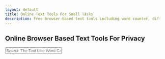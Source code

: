 ```yaml
---
layout: default
title: Online Text Tools For Small Tasks
description: Free browser-based text tools including word counter, diff checker, markdown editor, and Lorem Ipsum generator. Fast, offline capable, and easy to use.;
---
```

<script type="application/ld+json">
{
  "@context": "https://schema.org",
  "@type": "ItemList",
  "name": "ReptileBirds Text Utilities",
  "description": "Free browser-based text tools including word counter, diff checker, markdown editor, and Lorem Ipsum generator. Fast, offline capable, and easy to use.",
  "itemListElement": [
    {
      "@type": "ListItem",
      "position": 1,
      "item": {
        "@type": "SoftwareApplication",
        "name": "Word Counter and Text Analyzer — Free Online Tool",
        "url": "https://reptilebirds.com/word-counter",
        "description": "Count words, analyze punctuation and text features. Browser-based and free to use.",
        "applicationCategory": "Text Tool",
        "operatingSystem": "Browser",
        "keywords": "word counter, text analyzer, punctuation checker, online word count, text statistics"
      }
    },
    {
      "@type": "ListItem",
      "position": 2,
      "item": {
        "@type": "SoftwareApplication",
        "name": "Diff Checker — Online File and Text Difference Tool",
        "url": "https://reptilebirds.com/diff-checker",
        "description": "Instantly compare text or files to highlight differences. Easy and free.",
        "applicationCategory": "Text Tool",
        "operatingSystem": "Browser",
        "keywords": "diff checker, compare text online, file difference checker, text comparison tool"
      }
    },
    {
      "@type": "ListItem",
      "position": 3,
      "item": {
        "@type": "SoftwareApplication",
        "name": "Markdown Editor with Live Preview — Free & Offline",
        "url": "https://reptilebirds.com/best-md-editor",
        "description": "Create and edit Markdown with live preview, tables, and code blocks. Offline & free.",
        "applicationCategory": "Text Tool",
        "operatingSystem": "Browser",
        "keywords": "markdown editor, md editor, markdown preview, offline markdown editor, readme editor"
      }
    },
    {
      "@type": "ListItem",
      "position": 4,
      "item": {
        "@type": "SoftwareApplication",
        "name": "Lorem Ipsum Generator — Free Placeholder Text Tool",
        "url": "https://reptilebirds.com/lrem-ipsum-generator",
        "description": "Generate placeholder text instantly with live preview. Free and offline.",
        "applicationCategory": "Text Tool",
        "operatingSystem": "Browser",
        "keywords": "lorem ipsum generator, placeholder text generator, dummy text generator, offline lorem ipsum"
      }
    }
  ]
}
</script>

<section style="width: 100%;">
    <h1>Online Browser Based Text Tools For Privacy</h1>
<div class="search-container">
   <i class="fas fa-search search-icon"></i>
   <input type="text" class="search-bar" id="searchInput" placeholder="Search The Tool Like Word Counter ....">
</div>


<div class="container">
<div class="tool-grid" id="toolsGrid">
</div>
</div>

<script src="/assets/js/text-tools.js"></script>